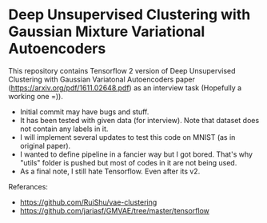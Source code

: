 # Deep Unsupervised Clustering with Gaussian Mixture Variational Autoencoders

This repository contains Tensorflow 2 version of Deep Unsupervised Clustering with Gaussian Variatonal Autoencoders paper (https://arxiv.org/pdf/1611.02648.pdf) as an interview task (Hopefully a working one =)).

- Initial commit may have bugs and stuff. 
- It has been tested with given data (for interview). Note that dataset does not contain any labels in it. 
- I will implement several updates to test this code on MNIST (as in original paper).
- I wanted to define pipeline in a fancier way but I got bored. That's why "utils" folder is pushed but most of codes in it are not being used.
- As a final note, I still hate Tensorflow. Even after its v2.

Referances:
- https://github.com/RuiShu/vae-clustering
- https://github.com/jariasf/GMVAE/tree/master/tensorflow


